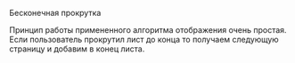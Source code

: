 Бесконечная прокрутка

Принцип работы примененного алгоритма отображения очень простая.
Если пользователь прокрутил лист до конца то получаем следующую страницу и добавим в конец листа.